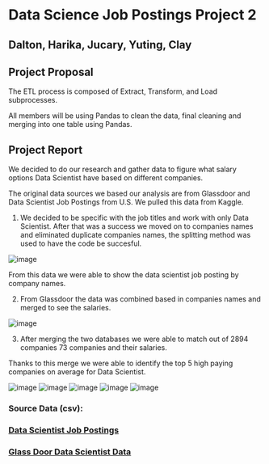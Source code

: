 
# Data Science Job Postings Project 2
## Dalton, Harika, Jucary, Yuting, Clay


## Project Proposal 

The ETL process is composed of Extract, Transform, and Load subprocesses. 
 
All members will be using Pandas to clean the data, final cleaning and merging into one table using Pandas.




## Project Report



We decided to do our research and gather data to figure what salary options Data Scientist have based on different companies. 

The original data sources we based our analysis are from Glassdoor and Data Scientist Job Postings from U.S. We pulled this data from Kaggle.

1. We decided to be specific with the job titles and work with only Data Scientist. After that was a success we moved on to companies names and eliminated duplicate companies names, the splitting method was used to have the code be succesful. 

![image](https://user-images.githubusercontent.com/82185341/126244962-b551178b-f948-43b4-81d3-26e43214c233.png)

From this data we were able to show the data scientist job posting by company names.


2. From Glassdoor the data was combined based in companies names and merged to see the salaries. 

![image](https://user-images.githubusercontent.com/82185341/126245641-515edaca-d66d-44c1-8b64-31b287ae8983.png)


3. After merging the two databases we were able to match out of 2894 companies 73 companies and their salaries.

Thanks to this merge we were able to identify the top 5 high paying companies on average for Data Scientist. 

![image](https://user-images.githubusercontent.com/82185341/126246927-6b73869e-b54d-4848-80b4-af94f1829e8d.png)
![image](https://user-images.githubusercontent.com/82185341/126247030-f87ea220-38b3-478f-ae4c-13949b89d5d0.png)
![image](https://user-images.githubusercontent.com/82185341/126246567-71f1a862-7a77-459f-b91e-26431c8aba76.png)
![image](https://user-images.githubusercontent.com/82185341/126246621-94f232bb-6b13-4198-b1ac-f24b06619c83.png)
![image](https://user-images.githubusercontent.com/82185341/126246663-fd0951eb-6005-44c1-8091-8718c06a9442.png)



### Source Data (csv):

### [Data Scientist Job Postings](https://data.world/jobspikr/10000-data-scientist-job-postings-from-the-usa)


### [Glass Door Data Scientist Data](https://www.kaggle.com/milan400/glassdoordata-scientist?select=glassdoor.csv)













